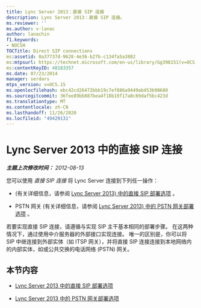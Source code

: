 ```yaml
---
title: Lync Server 2013：直接 SIP 连接
description: Lync Server 2013：直接 SIP 连接。
ms.reviewer: ''
ms.author: v-lanac
author: lanachin
f1.keywords:
- NOCSH
TOCTitle: Direct SIP connections
ms:assetid: 0a37737d-9628-4e36-b27b-c134fa5a3882
ms:mtpsurl: https://technet.microsoft.com/en-us/library/Gg398151(v=OCS.15)
ms:contentKeyID: 48183357
ms.date: 07/23/2014
manager: serdars
mtps_version: v=OCS.15
ms.openlocfilehash: ebc42cd26472bbb19c7ef886a9449ab453b90680
ms.sourcegitcommit: 36fee89bb887bea4f18b19f17a8c69daf5bc423d
ms.translationtype: MT
ms.contentlocale: zh-CN
ms.lasthandoff: 11/26/2020
ms.locfileid: "49429131"
---
```

# <a name="direct-sip-connections-in-lync-server-2013"></a>Lync Server 2013 中的直接 SIP 连接

<div data-xmlns="http://www.w3.org/1999/xhtml">

<div class="topic" data-xmlns="http://www.w3.org/1999/xhtml" data-msxsl="urn:schemas-microsoft-com:xslt" data-cs="https://msdn.microsoft.com/">

<div data-asp="https://msdn2.microsoft.com/asp">



</div>

<div id="mainSection">

<div id="mainBody">

<span> </span>

_**主题上次修改时间：** 2012-08-13_

您可以使用 *直接 SIP 连接* 将 Lync Server 连接到下列任一操作：

  -  (有关详细信息，请参阅 [Lync Server 2013) 中的直接 SIP 部署选项](lync-server-2013-direct-sip-deployment-options.md) 。

  - PSTN 网关 (有关详细信息，请参阅 [Lync Server 2013) 中的 PSTN 网关部署选项](lync-server-2013-pstn-gateway-deployment-options.md) 。

若要实现直接 SIP 连接，请遵循与实现 SIP 主干基本相同的部署步骤。 在这两种情况下，通过使用中介服务器的外部接口实现连接。 唯一的区别是，你可以将 SIP 中继连接到外部实体（如 ITSP 网关），并将直接 SIP 连接连接到本地网络内的内部实体，如或公共交换的电话网络 (PSTN) 网关。

<div>

## <a name="in-this-section"></a>本节内容

  - [Lync Server 2013 中的直接 SIP 部署选项](lync-server-2013-direct-sip-deployment-options.md)

  - [Lync Server 2013 中的 PSTN 网关部署选项](lync-server-2013-pstn-gateway-deployment-options.md)

</div>

</div>

<span> </span>

</div>

</div>

</div>

